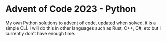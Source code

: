 # Advent of Code 2023 - Python

My own Python solutions to advent of code, updated when solved, it is a simple CLI. I will do this in other languages such as Rust, C++, C#, etc but I currently don't have enough time.
